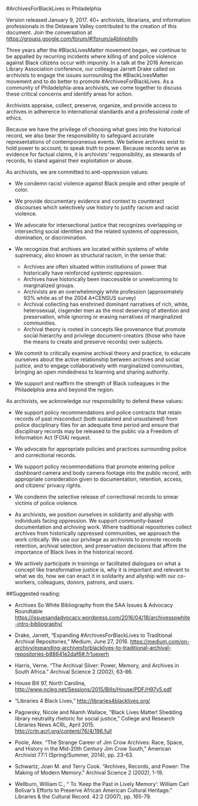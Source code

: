 #ArchivesForBlackLives in Philadelphia

Version released January 9, 2017. 40+ archivists, librarians, and information professionals in the Delaware Valley contributed to the creation of this document. Join the conversation at https://groups.google.com/forum/#!forum/a4blinphilly 

Three years after the #BlackLivesMatter movement began, we continue to be appalled by recurring incidents where killing of and police violence against Black citizens occur with impunity. In a talk at the 2016 American Library Association conference, our colleague Jarrett Drake called on archivists to engage the issues surrounding the #BlackLivesMatter movement and to do better to promote #ArchivesForBlackLives. As a community of Philadelphia-area archivists, we come together to discuss these critical concerns and identify areas for action. 

Archivists appraise, collect, preserve, organize, and provide access to archives in adherence to international standards and a professional code of ethics. 

Because we have the privilege of choosing what goes into the historical record, we also bear the responsibility to safeguard accurate representations of contemporaneous events. We believe archives exist to hold power to account; to speak truth to power. Because records serve as evidence for factual claims, it is archivists’ responsibility, as stewards of records, to stand against their exploitation or abuse. 

As archivists, we are committed to anti-oppression values:

* We condemn racist violence against Black people and other people of color.

* We provide documentary evidence and context to counteract discourses which selectively use history to justify racism and racist violence.

* We advocate for intersectional justice that recognizes overlapping or intersecting social identities and the related systems of oppression, domination, or discrimination.

* We recognize that archives are located within systems of white supremacy, also known as structural racism, in the sense that:
    * Archives are often situated within institutions of power that historically have reinforced systemic oppression.
    * Archives have historically been inaccessible or unwelcoming to marginalized groups.
    * Archivists are an overwhelmingly white profession (approximately 93% white as of the 2004 A*CENSUS survey)
    * Archival collecting has enshrined dominant narratives of rich, white, heterosexual, cisgender men as the most deserving of  attention and preservation, while ignoring or erasing narratives of marginalized communities. 
    * Archival theory is rooted in concepts like provenance that promote social hierarchy and privilege document-creators (those who have the means to create and preserve records) over subjects.

* We commit to critically examine archival theory and practice, to educate ourselves about the active relationship between archives and social justice, and to engage collaboratively with marginalized communities, bringing an open mindedness to learning and sharing authority. 

* We support and reaffirm the strength of Black colleagues in the Philadelphia area and beyond the region.

As archivists, we acknowledge our responsibility to defend these values:

* We support policy recommendations and police contracts that retain records of past misconduct (both sustained and unsustained) from police disciplinary files for an adequate time period and ensure that disciplinary records may be released to the public via a Freedom of Information Act (FOIA) request.

* We advocate for appropriate policies and practices surrounding police and correctional records.

* We support policy recommendations that promote entering police dashboard camera and body camera footage into the public record, with appropriate consideration given to documentation, retention, access, and citizens’ privacy rights. 

* We condemn the selective release of correctional records to smear victims of police violence.

* As archivists, we position ourselves in solidarity and allyship with individuals facing oppression. We support community-based documentation and archiving work. Where traditional repositories collect archives from historically oppressed communities, we approach the work critically. We use our privilege as archivists to promote records retention, archival selection, and preservation decisions that affirm the importance of Black lives in the historical record.

* We actively participate in trainings or facilitated dialogues on what a concept like transformative justice is, why it is important and relevant to what we do, how we can enact it in solidarity and allyship with our co-workers, colleagues, donors, patrons, and users.

##Suggested reading: 
* Archives So White Bibliography from the SAA Issues & Advocacy Roundtable https://issuesandadvocacy.wordpress.com/2016/04/18/archivessowhite-intro-bibliography/

* Drake, Jarrett, “Expanding #ArchivesForBlackLives to Traditional Archival Repositories,” Medium, June 27, 2016. https://medium.com/on-archivy/expanding-archivesforblacklives-to-traditional-archival-repositories-b88641e2daf6#.fr1uexerh  

* Harris, Verne. “The Archival Sliver: Power, Memory, and Archives in South Africa.” Archival Science 2 (2002), 63-86.

* House Bill 97, North Carolina, http://www.ncleg.net/Sessions/2015/Bills/House/PDF/H97v5.pdf

* “Libraries 4 Black Lives,” http://libraries4blacklives.org/ 

* Pagowsky, Nicole and Niamh Wallace,  “Black Lives Matter! Shedding library neutrality rhetoric for social justice,” College and Research Libraries News ACRL, April 2015. http://crln.acrl.org/content/76/4/196.full 

* Poole, Alex. “The Strange Career of Jim Crow Archives: Race, Space, and History in the Mid-20th Century Jim Crow South,” American Archivist 77:1 (Spring/Summer, 2014), pp. 23-63.

* Schwartz, Joan M. and Terry Cook. “Archives, Records, and Power: The Making of Modern Memory.” Archival Science 2 (2002), 1-19. 

* Wellburn, William C., “ To ‘Keep the Past in Lively Memory’: William Carl Bolivar’s Efforts to Preserve African American Cultural Heritage.” Libraries & the Cultural Record. 42:2 (2007), pp. 165-79.

